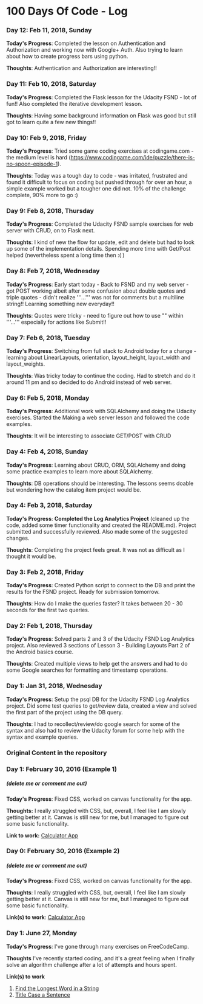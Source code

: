 # 100 Days Of Code - Log

### Day 12: Feb 11, 2018, Sunday
**Today's Progress**: Completed the lesson on Authentication and Authorization and working now with Google+ Auth. Also trying to learn about how to create progress bars using python.

**Thoughts**: Authentication and Authorization are interesting!!

### Day 11: Feb 10, 2018, Saturday
**Today's Progress**: Completed the Flask lesson for the Udacity FSND - lot of fun!! Also completed the iterative development lesson.

**Thoughts**: Having some background information on Flask was good but still got to learn quite a few new things!!


### Day 10: Feb 9, 2018, Friday
**Today's Progress**: Tried some game coding exercises at codingame.com - the medium level is hard (https://www.codingame.com/ide/puzzle/there-is-no-spoon-episode-1).

**Thoughts**: Today was a tough day to code - was irritated, frustrated and found it difficult to focus on coding but pushed through for over an hour, a simple example worked but a tougher one did not. 10% of the challenge complete, 90% more to go :)


### Day 9: Feb 8, 2018, Thursday
**Today's Progress**: Completed the Udacity FSND sample exercises for web server with CRUD, on to Flask next.

**Thoughts**: I kind of new the flow for update, edit and delete but had to look up some of the implementation details. Spending more time with Get/Post helped (nevertheless spent a long time then :( )

### Day 8: Feb 7, 2018, Wednesday
**Today's Progress**: Early start today - Back to FSND and my web server - got POST working albeit after some confusion about double quotes and triple quotes - didn't realize '''...''' was not for comments but a multiline string!! Learning something new everyday!!

**Thoughts**: Quotes were tricky - need to figure out how to use "" within '''...''' especially for actions like Submit!!

### Day 7: Feb 6, 2018, Tuesday
**Today's Progress**: Switching from full stack to Android today for a change - learning about LinearLayouts, orientation, layout_height, layout_width and layout_weights.

**Thoughts**: Was tricky today to continue the coding. Had to stretch and do it around 11 pm and so decided to do Android instead of web server.

### Day 6: Feb 5, 2018, Monday
**Today's Progress**: Additional work with SQLAlchemy and doing the Udacity exercises. Started the Making a web server lesson and followed the code examples.

**Thoughts**: It will be interesting to associate GET/POST with CRUD

### Day 4: Feb 4, 2018, Sunday
**Today's Progress**: Learning about CRUD, ORM, SQLAlchemy and doing some practice examples to learn more about SQLAlchemy.

**Thoughts**: DB operations should be interesting. The lessons seems doable but wondering how the catalog item project would be.

### Day 4: Feb 3, 2018, Saturday
**Today's Progress**: **Completed the Log Analytics Project** (cleaned up the code, added some timer functionality and created the README.md). Project submitted and successfully reviewed. Also made some of the suggested changes.

**Thoughts**: Completing the project feels great. It was not as difficult as I thought it would be.

### Day 3: Feb 2, 2018, Friday
**Today's Progress**: Created Python script to connect to the DB and print the results for the FSND project. Ready for submission tomorrow.

**Thoughts**: How do I make the queries faster? It takes between 20 - 30 seconds for the first two queries.

### Day 2: Feb 1, 2018, Thursday
**Today's Progress**: Solved parts 2 and 3 of the Udacity FSND Log Analytics project. Also reviewed 3 sections of Lesson 3 - Building Layouts Part 2 of the Android basics course.

**Thoughts**: Created multiple views to help get the answers and had to do some Google searches for formatting and timestamp operations.

### Day 1: Jan 31, 2018, Wednesday
**Today's Progress**: Setup the psql DB for the Udacity FSND Log Analytics project. Did some test queries to get/review data, created a view and solved the first part of the project using the DB query.

**Thoughts**: I had to recollect/review/do google search for some of the syntax and also had to review the Udacity forum for some help with the syntax and example queries.


### Original Content in the repository ###
### Day 1: February 30, 2016 (Example 1)
##### (delete me or comment me out)

**Today's Progress**: Fixed CSS, worked on canvas functionality for the app.

**Thoughts:** I really struggled with CSS, but, overall, I feel like I am slowly getting better at it. Canvas is still new for me, but I managed to figure out some basic functionality.

**Link to work:** [Calculator App](http://www.example.com)

### Day 0: February 30, 2016 (Example 2)
##### (delete me or comment me out)

**Today's Progress**: Fixed CSS, worked on canvas functionality for the app.

**Thoughts**: I really struggled with CSS, but, overall, I feel like I am slowly getting better at it. Canvas is still new for me, but I managed to figure out some basic functionality.

**Link(s) to work**: [Calculator App](http://www.example.com)


### Day 1: June 27, Monday

**Today's Progress**: I've gone through many exercises on FreeCodeCamp.

**Thoughts** I've recently started coding, and it's a great feeling when I finally solve an algorithm challenge after a lot of attempts and hours spent.

**Link(s) to work**
1. [Find the Longest Word in a String](https://www.freecodecamp.com/challenges/find-the-longest-word-in-a-string)
2. [Title Case a Sentence](https://www.freecodecamp.com/challenges/title-case-a-sentence)
